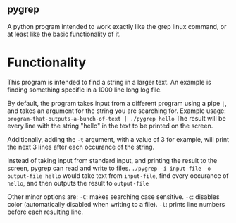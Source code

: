 ## pygrep
A python program intended to work exactly like the grep linux command, or at least like the basic functionality of it.

# Functionality
This program is intended to find a string in a larger text. An example is finding something specific in a 1000 line long log file.

By default, the program takes input from a different program using a pipe `|`, and takes an argument for the string you are searching for. Example usage: `program-that-outputs-a-bunch-of-text | ./pygrep hello` The result will be every line with the string "hello" in the text to be printed on the screen.

Additionally, adding the `-t` argument, with a value of 3 for example, will print the next 3 lines after each occurance of the string.

Instead of taking input from standard input, and printing the result to the screen, pygrep can read and write to files. `./pygrep -i input-file -o output-file hello` would take text from `input-file`, find every occurance of `hello`, and then outputs the result to `output-file`

Other minor options are:
    `-C`: makes searching case sensitive.
    `-c`: disables color (automatically disabled when writing to a file).
    `-l`: prints line numbers before each resulting line.

